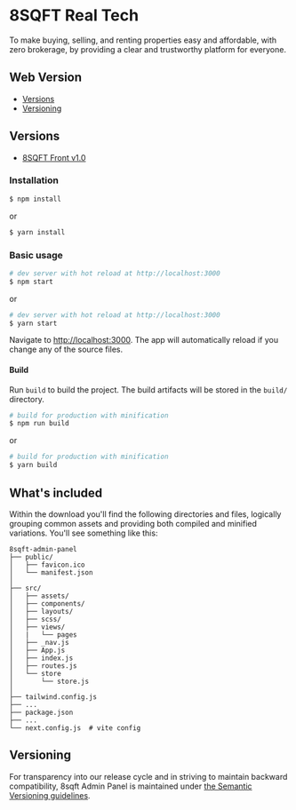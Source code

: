 # 8SQFT Real Tech 

To make buying, selling, and renting properties easy and affordable, with zero brokerage, by providing a clear and trustworthy platform for everyone.

## Web Version

* [Versions](#versions)
* [Versioning](#versioning)

## Versions

* [8SQFT Front v1.0 ](https://8sqft.com)


### Installation

``` bash
$ npm install
```

or

``` bash
$ yarn install
```

### Basic usage

``` bash
# dev server with hot reload at http://localhost:3000
$ npm start 
```

or 

``` bash
# dev server with hot reload at http://localhost:3000
$ yarn start
```

Navigate to [http://localhost:3000](http://localhost:3000). The app will automatically reload if you change any of the source files.

#### Build

Run `build` to build the project. The build artifacts will be stored in the `build/` directory.

```bash
# build for production with minification
$ npm run build
```

or

```bash
# build for production with minification
$ yarn build
```

## What's included

Within the download you'll find the following directories and files, logically grouping common assets and providing both compiled and minified variations. You'll see something like this:

```
8sqft-admin-panel
├── public/          
│   ├── favicon.ico
│   └── manifest.json
│
├── src/             
│   ├── assets/      
│   ├── components/  
│   ├── layouts/     
│   ├── scss/        
│   ├── views/       
│   |   └── pages
│   ├── _nav.js      
│   ├── App.js
│   ├── index.js
│   ├── routes.js    
│   └── store
│       └── store.js
│
├── tailwind.config.js
├── ...
├── package.json
├── ...
└── next.config.js  # vite config
```


## Versioning

For transparency into our release cycle and in striving to maintain backward compatibility, 8sqft Admin Panel is maintained under [the Semantic Versioning guidelines](http://semver.org/).